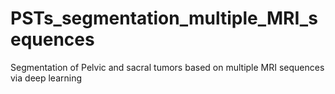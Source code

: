 # PSTs_segmentation_multiple_MRI_sequences
Segmentation of Pelvic and sacral tumors based on multiple MRI sequences via deep learning
